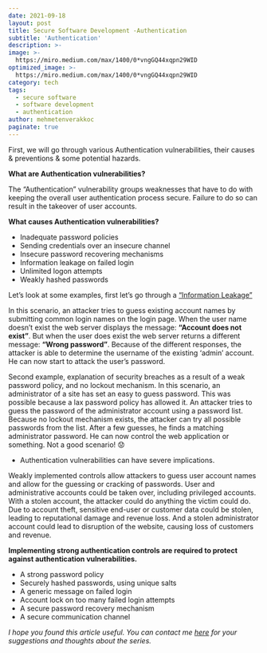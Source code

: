 ```yaml
---
date: 2021-09-18
layout: post
title: Secure Software Development -Authentication
subtitle: 'Authentication'
description: >-
image: >-
  https://miro.medium.com/max/1400/0*vngGQ44xqpn29WID
optimized_image: >-
  https://miro.medium.com/max/1400/0*vngGQ44xqpn29WID
category: tech
tags:
  - secure software
  - software development
  - authentication
author: mehmetenverakkoc
paginate: true
---
```


First, we will go through various Authentication vulnerabilities, their causes & preventions & some potential hazards.

<strong>What are Authentication vulnerabilities?</strong>

The “Authentication” vulnerability groups weaknesses that have to do with keeping the overall user authentication process secure. Failure to do so can result in the takeover of user accounts.

<strong>What causes Authentication vulnerabilities?</strong>

- Inadequate password policies
- Sending credentials over an insecure channel
- Insecure password recovering mechanisms
- Information leakage on failed login
- Unlimited logon attempts
- Weakly hashed passwords

Let’s look at some examples, first let’s go through a <a href="https://en.wikipedia.org/wiki/Information_leakage">“Information Leakage”</a>

In this scenario, an attacker tries to guess existing account names by submitting common login names on the login page. When the user name doesn’t exist the web server displays the message: <strong>“Account does not exist”</strong>. But when the user does exist the web server returns a different message: <strong>“Wrong password”</strong>. Because of the different responses, the attacker is able to determine the username of the existing ‘admin’ account. He can now start to attack the user’s password.

Second example, explanation of security breaches as a result of a weak password policy, and no lockout mechanism.
In this scenario, an administrator of a site has set an easy to guess password. This was possible because a lax password policy has allowed it. An attacker tries to guess the password of the administrator account using a password list. Because no lockout mechanism exists, the attacker can try all possible passwords from the list. After a few guesses, he finds a matching administrator password. He can now control the web application or something. Not a good scenario! 😟

- Authentication vulnerabilities can have severe implications.

Weakly implemented controls allow attackers to guess user account names and allow for the guessing or cracking of passwords. User and administrative accounts could be taken over, including privileged accounts. With a stolen account, the attacker could do anything the victim could do. Due to account theft, sensitive end-user or customer data could be stolen, leading to reputational damage and revenue loss. And a stolen administrator account could lead to disruption of the website, causing loss of customers and revenue.

<strong>Implementing strong authentication controls are required to protect against authentication vulnerabilities.</strong>

- A strong password policy
- Securely hashed passwords, using unique salts
- A generic message on failed login
- Account lock on too many failed login attempts
- A secure password recovery mechanism
- A secure communication channel

*I hope you found this article useful. You can contact me <a href="#">here</a> for your suggestions and thoughts about the series.*


